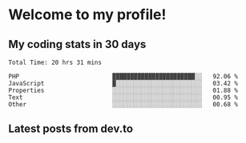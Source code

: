 # Welcome to my profile!


## My coding stats in 30 days
<!--START_SECTION:waka-->

```text
Total Time: 20 hrs 31 mins

PHP                          ▓▓▓▓▓▓▓▓▓▓▓▓▓▓▓▓▓▓▓▓▓▓▓░░   92.06 %
JavaScript                   ▓░░░░░░░░░░░░░░░░░░░░░░░░   03.42 %
Properties                   ░░░░░░░░░░░░░░░░░░░░░░░░░   01.88 %
Text                         ░░░░░░░░░░░░░░░░░░░░░░░░░   00.95 %
Other                        ░░░░░░░░░░░░░░░░░░░░░░░░░   00.68 %
```

<!--END_SECTION:waka-->

## Latest posts from dev.to
<!-- MEDIUM-STORY-LIST:START -->
<!-- MEDIUM-STORY-LIST:END -->

